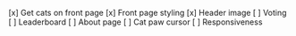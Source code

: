 [x] Get cats on front page
[x] Front page styling
[x] Header image
[ ] Voting
[ ] Leaderboard
[ ] About page
[ ] Cat paw cursor
[ ] Responsiveness